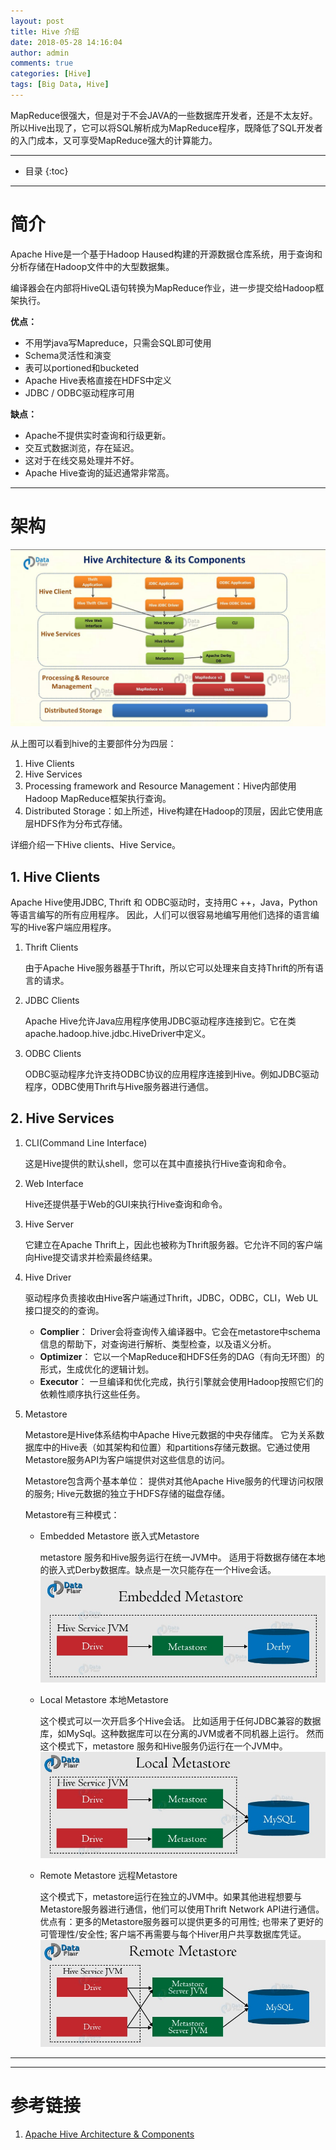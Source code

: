 ```yaml
---
layout: post
title: Hive 介绍
date: 2018-05-28 14:16:04
author: admin
comments: true
categories: [Hive]
tags: [Big Data, Hive]
---
```


MapReduce很强大，但是对于不会JAVA的一些数据库开发者，还是不太友好。所以Hive出现了，它可以将SQL解析成为MapReduce程序，既降低了SQL开发者的入门成本，又可享受MapReduce强大的计算能力。

<!-- more -->
---




* 目录
{:toc}

---

# 简介

Apache Hive是一个基于Hadoop Haused构建的开源数据仓库系统，用于查询和分析存储在Hadoop文件中的大型数据集。

编译器会在内部将HiveQL语句转换为MapReduce作业，进一步提交给Hadoop框架执行。

**优点：**

- 不用学java写Mapreduce，只需会SQL即可使用
- Schema灵活性和演变
- 表可以portioned和bucketed
- Apache Hive表格直接在HDFS中定义
- JDBC / ODBC驱动程序可用

**缺点：**

- Apache不提供实时查询和行级更新。
- 交互式数据浏览，存在延迟。
- 这对于在线交易处理并不好。
- Apache Hive查询的延迟通常非常高。

---

# 架构

[![](/images/posts/Hive-Architecture.jpg)](/images/posts/Hive-Architecture.jpg)

从上图可以看到hive的主要部件分为四层：
1. Hive Clients
2. Hive Services
3. Processing framework and Resource Management：Hive内部使用Hadoop MapReduce框架执行查询。
4. Distributed Storage：如上所述，Hive构建在Hadoop的顶层，因此它使用底层HDFS作为分布式存储。

详细介绍一下Hive clients、Hive Service。

## 1. Hive Clients

Apache Hive使用JDBC, Thrift 和 ODBC驱动时，支持用C ++，Java，Python等语言编写的所有应用程序。
因此，人们可以很容易地编写用他们选择的语言编写的Hive客户端应用程序。

1. Thrift Clients

    由于Apache Hive服务器基于Thrift，所以它可以处理来自支持Thrift的所有语言的请求。
2. JDBC Clients

    Apache Hive允许Java应用程序使用JDBC驱动程序连接到它。它在类apache.hadoop.hive.jdbc.HiveDriver中定义。
3. ODBC Clients

    ODBC驱动程序允许支持ODBC协议的应用程序连接到Hive。例如JDBC驱动程序，ODBC使用Thrift与Hive服务器进行通信。


## 2. Hive Services

1. CLI(Command Line Interface)

    这是Hive提供的默认shell，您可以在其中直接执行Hive查询和命令。
2. Web Interface

    Hive还提供基于Web的GUI来执行Hive查询和命令。
3. Hive Server

    它建立在Apache Thrift上，因此也被称为Thrift服务器。它允许不同的客户端向Hive提交请求并检索最终结果。
4. Hive Driver

    驱动程序负责接收由Hive客户端通过Thrift，JDBC，ODBC，CLI，Web UL接口提交的的查询。

    - **Complier**： Driver会将查询传入编译器中。它会在metastore中schema信息的帮助下，对查询进行解析、类型检查，以及语义分析。
    - **Optimizer**： 它以一个MapReduce和HDFS任务的DAG（有向无环图）的形式，生成优化的逻辑计划。
    - **Executor**： 一旦编译和优化完成，执行引擎就会使用Hadoop按照它们的依赖性顺序执行这些任务。
5. Metastore

    Metastore是Hive体系结构中Apache Hive元数据的中央存储库。
    它为关系数据库中的Hive表（如其架构和位置）和partitions存储元数据。它通过使用Metastore服务API为客户端提供对这些信息的访问。

    Metastore包含两个基本单位： 提供对其他Apache Hive服务的代理访问权限的服务; Hive元数据的独立于HDFS存储的磁盘存储。

    Metastore有三种模式：
    - Embedded Metastore 嵌入式Metastore

        metastore 服务和Hive服务运行在统一JVM中。
        适用于将数据存储在本地的嵌入式Derby数据库。缺点是一次只能存在一个Hive会话。
        [![](/images/posts/hive-embedded-metastore.jpg)](/images/posts/hive-embedded-metastore.jpg)
    - Local Metastore 本地Metastore

        这个模式可以一次开启多个Hive会话。
        比如适用于任何JDBC兼容的数据库，如MySql。这种数据库可以在分离的JVM或者不同机器上运行。
        然而这个模式下，metastore 服务和Hive服务仍运行在一个JVM中。
        [![](/images/posts/hive-local-metastore.jpg)](/images/posts/hive-local-metastore.jpg)
    - Remote Metastore 远程Metastore

        这个模式下，metastore运行在独立的JVM中。如果其他进程想要与Metastore服务器进行通信，他们可以使用Thrift Network API进行通信。
        优点有：更多的Metastore服务器可以提供更多的可用性; 也带来了更好的可管理性/安全性; 客户端不再需要与每个Hiver用户共享数据库凭证。
        [![](/images/posts/hive-remote-metastore.jpg)](/images/posts/hive-remote-metastore.jpg)


---


---

# 参考链接
1. [Apache Hive Architecture & Components](https://data-flair.training/blogs/apache-hive-architecture/)
